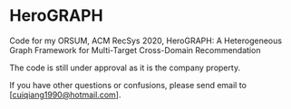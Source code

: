 # HeroGRAPH
Code for my ORSUM, ACM RecSys 2020, HeroGRAPH: A Heterogeneous Graph Framework for Multi-Target Cross-Domain Recommendation

The code is still under approval as it is the company property. 

If you have other questions or confusions, please send email to [cuiqiang1990@hotmail.com].
